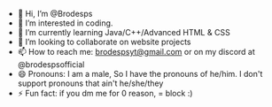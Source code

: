 - 👋 Hi, I’m @Brodesps
- 👀 I’m interested in coding.
- 🌱 I’m currently learning Java/C++/Advanced HTML & CSS
- 💞️ I’m looking to collaborate on website projects
- 📫 How to reach me: brodespsyt@gmail.com or on my discord at @brodespsofficial
- 😄 Pronouns: I am a male, So I have the pronouns of he/him. I don't support pronouns that ain't he/she/they
- ⚡ Fun fact: if you dm me for 0 reason, = block :)

<!---
Brodesps/Brodesps is a ✨ special ✨ repository because its `README.md` (this file) appears on your GitHub profile.
You can click the Preview link to take a look at your changes.
--->
